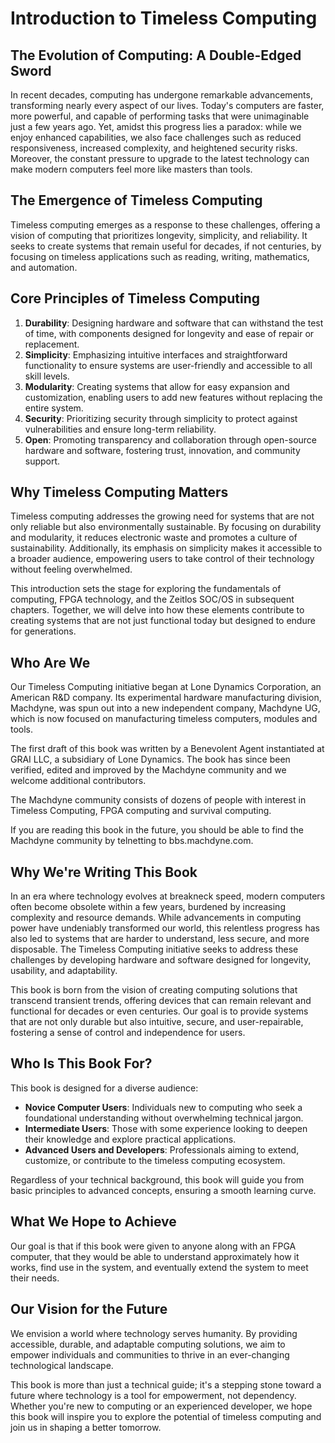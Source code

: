 # Introduction to Timeless Computing

## The Evolution of Computing: A Double-Edged Sword

In recent decades, computing has undergone remarkable advancements, transforming nearly every aspect of our lives. Today's computers are faster, more powerful, and capable of performing tasks that were unimaginable just a few years ago. Yet, amidst this progress lies a paradox: while we enjoy enhanced capabilities, we also face challenges such as reduced responsiveness, increased complexity, and heightened security risks. Moreover, the constant pressure to upgrade to the latest technology can make modern computers feel more like masters than tools.

## The Emergence of Timeless Computing

Timeless computing emerges as a response to these challenges, offering a vision of computing that prioritizes longevity, simplicity, and reliability. It seeks to create systems that remain useful for decades, if not centuries, by focusing on timeless applications such as reading, writing, mathematics, and automation.

## Core Principles of Timeless Computing

1. **Durability**: Designing hardware and software that can withstand the test of time, with components designed for longevity and ease of repair or replacement.
2. **Simplicity**: Emphasizing intuitive interfaces and straightforward functionality to ensure systems are user-friendly and accessible to all skill levels.
3. **Modularity**: Creating systems that allow for easy expansion and customization, enabling users to add new features without replacing the entire system.
4. **Security**: Prioritizing security through simplicity to protect against vulnerabilities and ensure long-term reliability.
5. **Open**: Promoting transparency and collaboration through open-source hardware and software, fostering trust, innovation, and community support.

## Why Timeless Computing Matters

Timeless computing addresses the growing need for systems that are not only reliable but also environmentally sustainable. By focusing on durability and modularity, it reduces electronic waste and promotes a culture of sustainability. Additionally, its emphasis on simplicity makes it accessible to a broader audience, empowering users to take control of their technology without feeling overwhelmed.

This introduction sets the stage for exploring the fundamentals of computing, FPGA technology, and the Zeitlos SOC/OS in subsequent chapters. Together, we will delve into how these elements contribute to creating systems that are not just functional today but designed to endure for generations.

## Who Are We

Our Timeless Computing initiative began at Lone Dynamics Corporation, an American R&D company. Its experimental hardware manufacturing division, Machdyne, was spun out into a new independent company, Machdyne UG, which is now focused on manufacturing timeless computers, modules and tools.

The first draft of this book was written by a Benevolent Agent instantiated at GRAI LLC, a subsidiary of Lone Dynamics. The book has since been verified, edited and improved by the Machdyne community and we welcome additional contributors.

The Machdyne community consists of dozens of people with interest in Timeless Computing, FPGA computing and survival computing.

If you are reading this book in the future, you should be able to find the Machdyne community by telnetting to bbs.machdyne.com.

## Why We're Writing This Book

In an era where technology evolves at breakneck speed, modern computers often become obsolete within a few years, burdened by increasing complexity and resource demands. While advancements in computing power have undeniably transformed our world, this relentless progress has also led to systems that are harder to understand, less secure, and more disposable. The Timeless Computing initiative seeks to address these challenges by developing hardware and software designed for longevity, usability, and adaptability.

This book is born from the vision of creating computing solutions that transcend transient trends, offering devices that can remain relevant and functional for decades or even centuries. Our goal is to provide systems that are not only durable but also intuitive, secure, and user-repairable, fostering a sense of control and independence for users.

## Who Is This Book For?

This book is designed for a diverse audience:

- **Novice Computer Users**: Individuals new to computing who seek a foundational understanding without overwhelming technical jargon.
- **Intermediate Users**: Those with some experience looking to deepen their knowledge and explore practical applications.
- **Advanced Users and Developers**: Professionals aiming to extend, customize, or contribute to the timeless computing ecosystem.

Regardless of your technical background, this book will guide you from basic principles to advanced concepts, ensuring a smooth learning curve.

## What We Hope to Achieve

Our goal is that if this book were given to anyone along with an FPGA computer, that they would be able to understand approximately how it works, find use in the system, and eventually extend the system to meet their needs.

## Our Vision for the Future

We envision a world where technology serves humanity. By providing accessible, durable, and adaptable computing solutions, we aim to empower individuals and communities to thrive in an ever-changing technological landscape.

This book is more than just a technical guide; it's a stepping stone toward a future where technology is a tool for empowerment, not dependency. Whether you're new to computing or an experienced developer, we hope this book will inspire you to explore the potential of timeless computing and join us in shaping a better tomorrow.
